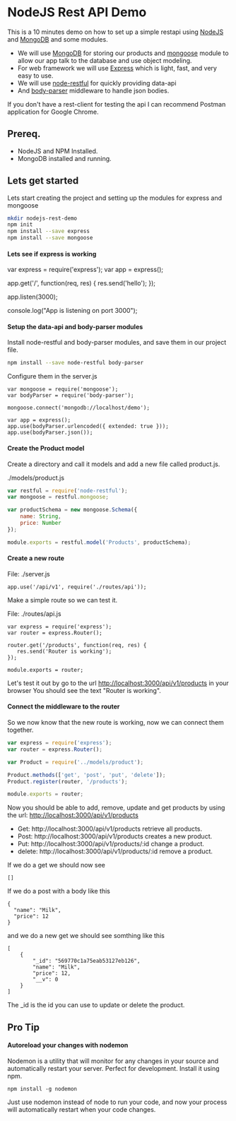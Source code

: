 # NodeJS Rest API Demo
This is a 10 minutes demo on how to set up a simple restapi using [NodeJS] and [MongoDB] and some modules.
* We will use [MongoDB] for storing our products and [mongoose] module to allow our app talk to the database and use object modeling.
* For web framework we will use [Express] which is light, fast, and very easy to use.
* We will use [node-restful] for quickly providing data-api
* And [body-parser] middleware to handle json bodies.

If you don't have a rest-client for testing the api I can recommend Postman application for Google Chrome.

## Prereq.
* NodeJS and NPM Installed.
* MongoDB installed and running.

## Lets get started
Lets start creating the project and setting up the modules for express and mongoose

```bash
mkdir nodejs-rest-demo
npm init
npm install --save express
npm install --save mongoose

```

#### Lets see if express is working
var express = require('express');
var app = express();

app.get('/', function(req, res) {
   res.send('hello'); 
});

app.listen(3000);

console.log("App is listening on port 3000");

#### Setup the data-api and body-parser modules
Install node-restful and body-parser modules, and save them in our project file.
```bash
npm install --save node-restful body-parser
```

Configure them in the server.js
```
var mongoose = require('mongoose');
var bodyParser = require('body-parser');

mongoose.connect('mongodb://localhost/demo');

var app = express();
app.use(bodyParser.urlencoded({ extended: true }));
app.use(bodyParser.json());
```

#### Create the Product model
Create a directory and call it models and add a new file called product.js.

./models/product.js
```javascript
var restful = require('node-restful');
var mongoose = restful.mongoose;

var productSchema = new mongoose.Schema({
    name: String,
    price: Number
});

module.exports = restful.model('Products', productSchema);
```

#### Create a new route
File: ./server.js
```
app.use('/api/v1', require('./routes/api'));
```

Make a simple route so we can test it.

File: ./routes/api.js
```
var express = require('express');
var router = express.Router();

router.get('/products', function(req, res) {
   res.send('Router is working');
});

module.exports = router;
```

Let's test it out by go to the url [http://localhost:3000/api/v1/products](http://localhost:3000/api/v1/products) in your browser
You should see the text "Router is working".

#### Connect the middleware to the router
So we now know that the new route is working, now we can connect them together.

```javascript
var express = require('express');
var router = express.Router();

var Product = require('../models/product');

Product.methods(['get', 'post', 'put', 'delete']);
Product.register(router, '/products');

module.exports = router;
```

Now you should be able to add, remove, update and get products by using the url: [http://localhost:3000/api/v1/products](http://localhost:3000/api/v1/products)

* Get: http://localhost:3000/api/v1/products retrieve all products.
* Post: http://localhost:3000/api/v1/products creates a new product.
* Put: http://localhost:3000/api/v1/products/:id change a product.
* delete: http://localhost:3000/api/v1/products/:id remove a product.

If we do a get we should now see
```
[]
```

If we do a post with a body like this
```
{ 
  "name": "Milk",
  "price": 12
}
```

and we do a new get we should see somthing like this
```
[
    {
        "_id": "569770c1a75eab53127eb126",
        "name": "Milk",
        "price": 12,
        "__v": 0
    }
]
```

The _id is the id you can use to update or delete the product.

## Pro Tip
#### Autoreload your changes with nodemon
Nodemon is a utility that will monitor for any changes in your source and automatically restart your server. Perfect for development. Install it using npm.

```npm install -g nodemon```

Just use nodemon instead of node to run your code, and now your process will automatically restart when your code changes.

[NodeJS]: https://nodejs.org/ "NodeJS"
[MongoDB]: https://www.mongodb.org/ "MongoDB"
[mongoose]: http://mongoosejs.com/ "mongoose"
[nodemon]: http://nodemon.io/ "nodemon"
[express]: http://expressjs.com/ "Express"
[node-restful]: http://benaugarten.com/node-restful/ "node-restful"
[body-parser]: https://github.com/expressjs/body-parser "body-parser"

